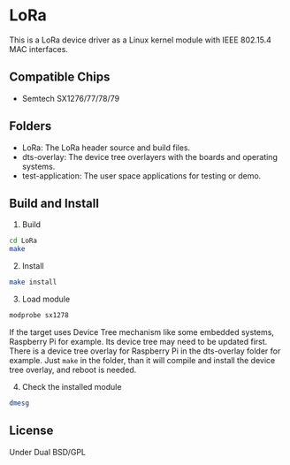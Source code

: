 # LoRa
This is a LoRa device driver as a Linux kernel module with IEEE 802.15.4 MAC interfaces.

## Compatible Chips
* Semtech SX1276/77/78/79

## Folders
* LoRa: The LoRa header source and build files.
* dts-overlay: The device tree overlayers with the boards and operating systems.
* test-application: The user space applications for testing or demo.

## Build and Install

1. Build
```sh
cd LoRa
make
```

2. Install
```sh
make install
```

3. Load module
```sh
modprobe sx1278
```
  If the target uses Device Tree mechanism like some embedded systems, Raspberry Pi for example.
  Its device tree may need to be updated first.
  There is a device tree overlay for Raspberry Pi in the dts-overlay folder for example.
  Just ``` make ``` in the folder, than it will compile and install the device tree overlay, and reboot is needed.

4. Check the installed module
```sh
dmesg
```

## License
Under Dual BSD/GPL
